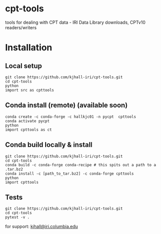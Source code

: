 # cpt-tools
tools for dealing with CPT data - IRI Data Library downloads, CPTv10 readers/writers

# Installation
## Local setup 
```
git clone https://github.com/kjhall-iri/cpt-tools.git
cd cpt-tools
python
import src as cpttools 
``` 

## Conda install (remote)   (available soon) 
``` 
conda create -c conda-forge -c hallkjc01 -n pycpt  cpttools 
conda activate pycpt 
python
import cpttools as ct
```

## Conda build locally & install 
```
git clone https://github.com/kjhall-iri/cpt-tools.git
cd cpt-tools
conda build -c conda-forge conda-recipe # this spits out a path to a .tar.bz2 
conda install -c [path_to_tar.bz2] -c conda-forge cpttools 
python
import cpttools 
``` 

## Tests 
```
git clone https://github.com/kjhall-iri/cpt-tools.git
cd cpt-tools
pytest -v .
```


for support: kjhall@iri.columbia.edu 

